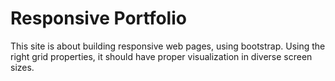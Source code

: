 # Responsive Portfolio

This site is about building responsive web pages, using bootstrap.
Using the right grid properties, it should have proper visualization in diverse screen sizes.
